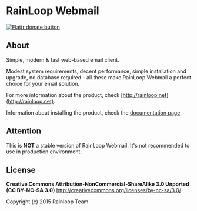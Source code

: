 RainLoop Webmail
==================

[![Flattr donate button](http://api.flattr.com/button/button-static-50x60.png "Flattr This!")](https://flattr.com/thing/2999968 "RainLoop Webmail")

## About

Simple, modern &amp; fast web-based email client.

Modest system requirements, decent performance, simple installation and upgrade, no database required - all these make RainLoop Webmail a perfect choice for your email solution.

For more information about the product, check [http://rainloop.net](http://rainloop.net).

Information about installing the product, check the [documentation page](http://rainloop.net/docs/installation/).

## Attention

This is **NOT** a stable version of RainLoop Webmail.
It's not recommended to use in production environment.

## License

**Creative Commons Attribution-NonCommercial-ShareAlike 3.0 Unported (CC BY-NC-SA 3.0)**
http://creativecommons.org/licenses/by-nc-sa/3.0/

Copyright (c) 2015 Rainloop Team
